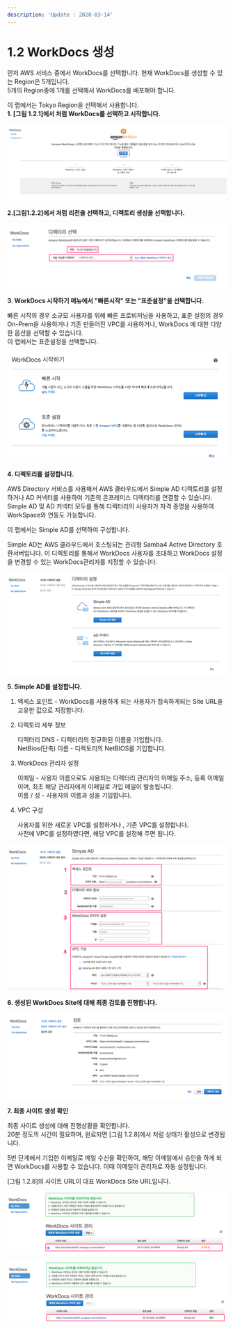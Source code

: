 ```yaml
---
description: 'Update : 2020-03-14'
---
```


# 1.2 WorkDocs 생성

먼저 AWS 서비스 중에서 WorkDocs를 선택합니다. 현재 WorkDocs를 생성할 수 있는 Region은 5개입니다.  
5개의 Region중에 1개를 선택해서 WorkDocs를 배포해야 합니다.

이 랩에서는 Tokyo Region을 선택해서 사용합니다.   
**1. \[그림 1.2.1\]에서 처럼 WorkDocs를 선택하고 시작합니다.**

![\[&#xADF8;&#xB9BC; 1.2.1 WorkDocs &#xC11C;&#xBE44;&#xC2A4; &#xC2DC;&#xC791; &#xD654;&#xBA74;\]](../.gitbook/assets/workdocs_main.png)

**2.\[그림1.2.2\]에서 처럼 리전을 선택하고, 디렉토리 생성을 선택합니다.**

![\[&#xADF8;&#xB9BC; 1.2.2 WorkDocs &#xB514;&#xD14D;&#xD1A0;&#xB9AC; &#xC120;&#xD0DD;\]](../.gitbook/assets/workdocs_site1.png)

**3. WorkDocs 시작하기 메뉴에서 "빠른시작" 또는 "표준설정"을 선택합니다.**

빠른 시작의 경우 소규모 사용자를 위해 빠른 프로비저닝을 사용하고, 표준 설정의 경우 On-Prem을 사용하거나 기존 만들어진 VPC를 사용하거나, WorkDocs 에 대한 다양한 옵션을 선택할 수 있습니다.  
이 랩에서는 표준설정을 선택합니다.

![\[&#xADF8;&#xB9BC; 1.2.3 WorkDocs &#xC2DC;&#xC791;&#xD558;&#xAE30;\]](../.gitbook/assets/workdocs_site2.png)

**4. 디렉토리를 설정합니다.**

AWS Directory 서비스를 사용해서 AWS 클라우드에서 Simple AD 디렉토리를 설정하거나 AD 커넥터를 사용하여 기존의 온프레미스 디렉터리를 연결할 수 있습니다. Simple AD 및 AD 커넥터 모두를 통해 디렉터리의 사용자가 자격 증명을 사용하여 WorkSpace와 연동도 가능합니다.

이 랩에서는 Simple AD를 선택하여 구성합니다.

Simple AD는 AWS 클라우드에서 호스팅되는 관리형 Samba4 Active Directory 호환서버입니다. 이 디렉토리를 통해서 WorkDocs 사용자를 초대하고 WorkDocs 설정을 변경할 수 있는 WorkDocs관리자를 지정할 수 있습니다. 

![\[&#xADF8;&#xB9BC; 1.2.4 WorkDocs &#xB514;&#xB809;&#xD1A0;&#xB9AC; &#xC124;&#xC815;\]](../.gitbook/assets/workdocs_site3.png)

**5. Simple AD를 설정합니다.**

1. 액세스 포인트 - WorkDocs를 사용하게 되는 사용자가 접속하게되는 Site URL을 고유한 값으로 지정합니다.
2. 디렉토리 세부 정보

   디렉터리 DNS - 디렉터리의 정규화된 이름을 기입합니다.  
   NetBios\(단축\) 이름 - 디렉토리의 NetBIOS를 기입합니다.

3. WorkDocs 관리자 설정 

   이메일 - 사용자 이름으로도 사용되는 디렉터리 관리자의 이메일 주소, 등록 이메일이며, 최초 해당 관리자에게 이메일로 가입 메일이 발송됩니다.  
   이름 / 성 - 사용자의 이름과 성을 기입합니다.

4. VPC 구성

   사용자를 위한 새로운 VPC를 설정하거나 , 기존 VPC를 설정합니다.  
   사전에 VPC를 설정하였다면, 해당 VPC를 설정해 주면 됩니다.

![\[&#xADF8;&#xB9BC; 1.2.5 WorkDocs Simple AD &#xC124;&#xC815;\]](../.gitbook/assets/workdocs_site4.png)

**6. 생성된 WorkDocs Site에 대해 최종 검토를 진행합니다.**

![\[&#xADF8;&#xB9BC; 1.2.6 WorkDocs Site &#xC0DD;&#xC131;&#xC5D0; &#xB300;&#xD55C; &#xAC80;&#xD1A0;\]](../.gitbook/assets/workdocs_site5.png)

**7. 최종 사이트 생성 확인**

최종 사이트 생성에 대해 진행상황을 확인합니다.  
20분 정도의 시간이 필요하며, 완료되면 \[그림 1.2.8\]에서 처럼 상태가 활성으로 변경됩니다.

5번 단계에서 기입한 이메일로 메일 수신을 확인하여, 해당 이메일에서 승인을 하게 되면 WorkDocs를 사용할 수 있습니다. 이때 이메일이 관리자로 자동 설정됩니다.

\[그림 1.2.8\]의 사이트 URL이 대표 WorkDocs Site URL입니다.

![\[&#xADF8;&#xB9BC; 1.2.7 WorkDocs Site &#xC0DD;&#xC131;\]](../.gitbook/assets/workdocs_site6.png)

![\[&#xADF8;&#xB9BC; 1.2.8 WorkDocs Site &#xD65C;&#xC131;&#xD654;\]](../.gitbook/assets/workdocs_site7.png)



